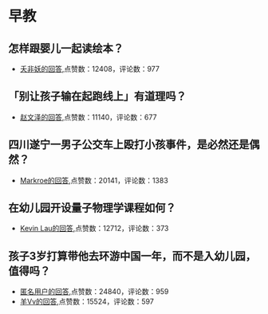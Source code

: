 #  早教 
## 怎样跟婴儿一起读绘本？
- [夭非妖的回答](https://www.zhihu.com/question/306755192/answer/571686805),点赞数：12408，评论数：977
## 「别让孩子输在起跑线上」有道理吗？
- [赵文泽的回答](https://www.zhihu.com/question/19865068/answer/18620304),点赞数：11140，评论数：677
## 四川遂宁一男子公交车上殴打小孩事件，是必然还是偶然？
- [Markroe的回答](https://www.zhihu.com/question/275117939/answer/378750011),点赞数：20141，评论数：1383
## 在幼儿园开设量子物理学课程如何？
- [Kevin Lau的回答](https://www.zhihu.com/question/36047886/answer/65714686),点赞数：12712，评论数：373
## 孩子3岁打算带他去环游中国一年，而不是入幼儿园，值得吗？
- [匿名用户的回答](https://www.zhihu.com/question/338107055/answer/1823201046),点赞数：24840，评论数：959
- [羊Vv的回答](https://www.zhihu.com/question/338107055/answer/1025203789),点赞数：15524，评论数：597
